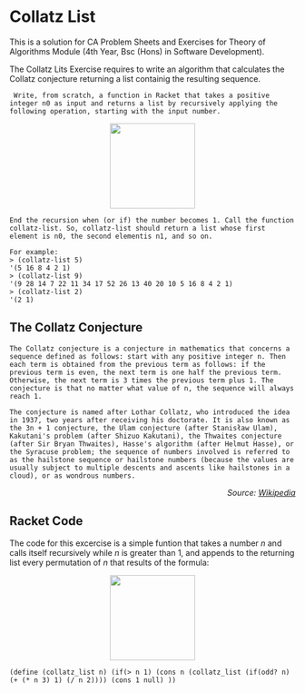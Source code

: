 # Collatz List

This is a solution for CA Problem Sheets and Exercises for Theory of Algorithms Module (4th Year, Bsc (Hons) in Software Development). 

The Collatz Lits Exercise requires to write an algorithm that calculates the Collatz conjecture returning a list containig the resulting sequence.


```
 Write, from scratch, a function in Racket that takes a positive integer n0 as input and returns a list by recursively applying the following operation, starting with the input number.
 ```

<p align="center">
<img src="https://image.ibb.co/jq4CDS/Tex2_Img_1520537907.png" width="150">
</p>

```
End the recursion when (or if) the number becomes 1. Call the function collatz-list. So, collatz-list should return a list whose first element is n0, the second elementis n1, and so on.

For example:
> (collatz-list 5)
'(5 16 8 4 2 1)
> (collatz-list 9)
'(9 28 14 7 22 11 34 17 52 26 13 40 20 10 5 16 8 4 2 1)
> (collatz-list 2)
'(2 1) 
```

## The Collatz Conjecture

```The Collatz conjecture is a conjecture in mathematics that concerns a sequence defined as follows: start with any positive integer n. Then each term is obtained from the previous term as follows: if the previous term is even, the next term is one half the previous term. Otherwise, the next term is 3 times the previous term plus 1. The conjecture is that no matter what value of n, the sequence will always reach 1.```

```The conjecture is named after Lothar Collatz, who introduced the idea in 1937, two years after receiving his doctorate. It is also known as the 3n + 1 conjecture, the Ulam conjecture (after Stanisław Ulam), Kakutani's problem (after Shizuo Kakutani), the Thwaites conjecture (after Sir Bryan Thwaites), Hasse's algorithm (after Helmut Hasse), or the Syracuse problem; the sequence of numbers involved is referred to as the hailstone sequence or hailstone numbers (because the values are usually subject to multiple descents and ascents like hailstones in a cloud), or as wondrous numbers.```

<p align="right" bold>
<i>Source: <a href="https://en.wikipedia.org/wiki/Collatz_conjecture">Wikipedia</a></i>
</p>

## Racket Code

The code for this excercise is a simple funtion that takes a number *n* and calls itself recursively while *n* is greater than 1, and appends to the returning list every permutation of *n* that results of the formula:

<p align="center">
<img src="https://image.ibb.co/jq4CDS/Tex2_Img_1520537907.png" width="150">
</p>


```
(define (collatz_list n) (if(> n 1) (cons n (collatz_list (if(odd? n) (+ (* n 3) 1) (/ n 2)))) (cons 1 null) ))
```
